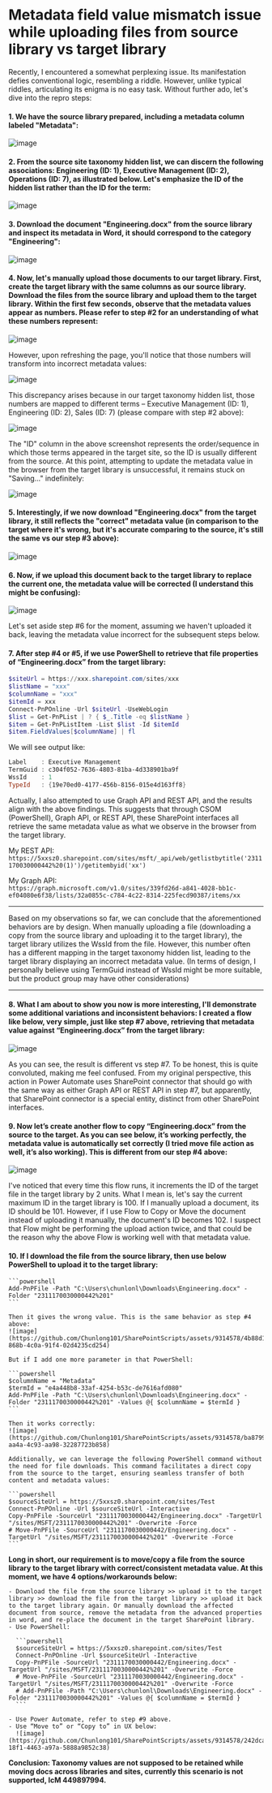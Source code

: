 # Metadata field value mismatch issue while uploading files from source library vs target library

Recently, I encountered a somewhat perplexing issue. Its manifestation defies conventional logic, resembling a riddle. However, unlike typical riddles, articulating its enigma is no easy task. Without further ado, let's dive into the repro steps:  

#### 1. We have the source library prepared, including a metadata column labeled "Metadata":

   ![image](https://github.com/Chunlong101/SharePointScripts/assets/9314578/ae866e5b-f546-4226-9b41-5999fd21664d)

#### 2. From the source site taxonomy hidden list, we can discern the following associations: Engineering (ID: 1), Executive Management (ID: 2), Operations (ID: 7), as illustrated below. Let's emphasize the ID of the hidden list rather than the ID for the term:

   ![image](https://github.com/Chunlong101/SharePointScripts/assets/9314578/b1399a80-adf0-4a93-bc84-701f60a57f1d)

#### 3. Download the document "Engineering.docx" from the source library and inspect its metadata in Word, it should correspond to the category "Engineering":

   ![image](https://github.com/Chunlong101/SharePointScripts/assets/9314578/af2112fc-cf26-46a8-a53e-4cb832bfe2c7)

#### 4. Now, let's manually upload those documents to our target library. First, create the target library with the same columns as our source library. Download the files from the source library and upload them to the target library. Within the first few seconds, observe that the metadata values appear as numbers. Please refer to step #2 for an understanding of what these numbers represent:

   ![image](https://github.com/Chunlong101/SharePointScripts/assets/9314578/5fd3dafd-6f66-4f45-9f04-85d887f28ef0)

   However, upon refreshing the page, you'll notice that those numbers will transform into incorrect metadata values:

   ![image](https://github.com/Chunlong101/SharePointScripts/assets/9314578/6866335e-ddb0-46e3-9383-fb8f2de4ac4f)
   
   This discrepancy arises because in our target taxonomy hidden list, those numbers are mapped to different terms – Executive Management (ID: 1), Engineering (ID: 2), Sales (ID: 7) (please compare with step #2 above):

   ![image](https://github.com/Chunlong101/SharePointScripts/assets/9314578/a3c2106d-5d4e-4dae-ab7e-e3b0da9da4a7)
   
   The "ID" column in the above screenshot represents the order/sequence in which those terms appeared in the target site, so the ID is usually different from the source. At this point, attempting to update the metadata value in the browser from the target library is unsuccessful, it remains stuck on "Saving..." indefinitely:  

   ![image](https://github.com/Chunlong101/SharePointScripts/assets/9314578/367f8e02-7c89-4d3b-b2fb-525547efd1d8)
   

#### 5. Interestingly, if we now download "Engineering.docx" from the target library, it still reflects the "correct" metadata value (in comparison to the target where it's wrong, but it's accurate comparing to the source, it's still the same vs our step #3 above):  

   ![image](https://github.com/Chunlong101/SharePointScripts/assets/9314578/16a17109-27fc-456a-ae74-987c160b88f5)

#### 6. Now, if we upload this document back to the target library to replace the current one, the metadata value will be corrected (I understand this might be confusing):

   ![image](https://github.com/Chunlong101/SharePointScripts/assets/9314578/47912a8c-6c90-46ce-8afe-f60005b4a3e3)
   
   Let's set aside step #6 for the moment, assuming we haven't uploaded it back, leaving the metadata value incorrect for the subsequent steps below. 

#### 7. After step #4 or #5, if we use PowerShell to retrieve that file properties of “Engineering.docx” from the target library:

   ```powershell
   $siteUrl = https://xxx.sharepoint.com/sites/xxx
   $listName = "xxx"
   $columnName = "xxx"
   $itemId = xxx
   Connect-PnPOnline -Url $siteUrl -UseWebLogin
   $list = Get-PnPList | ? { $_.Title -eq $listName }
   $item = Get-PnPListItem -List $list -Id $itemId
   $item.FieldValues[$columnName] | fl
   ```

   We will see output like:

   ```powershell
   Label    : Executive Management
   TermGuid : c304f052-7636-4803-81ba-4d338901ba9f
   WssId    : 1
   TypeId   : {19e70ed0-4177-456b-8156-015e4d163ff8}
   ```

   Actually, I also attempted to use Graph API and REST API, and the results align with the above findings. This suggests that through CSOM (PowerShell), Graph API, or REST API, these SharePoint interfaces all retrieve the same metadata value as what we observe in the browser from the target library.

   My REST API:  
   `https://5xxsz0.sharepoint.com/sites/msft/_api/web/getlistbytitle('2311170030000442%20(1)')/getitembyid('xx')`

   My Graph API:  
   `https://graph.microsoft.com/v1.0/sites/339fd26d-a841-4028-bb1c-ef04080e6f38/lists/32a0855c-c784-4c22-8314-225fecd90387/items/xx`

   -----

   Based on my observations so far, we can conclude that the aforementioned behaviors are by design. When manually uploading a file (downloading a copy from the source library and uploading it to the target library), the target library utilizes the WssId from the file. However, this number often has a different mapping in the target taxonomy hidden list, leading to the target library displaying an incorrect metadata value. (In terms of design, I personally believe using TermGuid instead of WssId might be more suitable, but the product group may have other considerations)

   -----

#### 8. What I am about to show you now is more interesting, I'll demonstrate some additional variations and inconsistent behaviors: I created a flow like below, very simple, just like step #7 above, retrieving that metadata value against “Engineering.docx” from the target library:

   ![image](https://github.com/Chunlong101/SharePointScripts/assets/9314578/153af067-e487-4d3c-b23e-a797e5cff5c3)
   
   As you can see, the result is different vs step #7. To be honest, this is quite convoluted, making me feel confused. From my original perspective, this action in Power Automate uses SharePoint connector that should go with the same way as either Graph API or REST API in step #7, but apparently, that SharePoint connector is a special entity, distinct from other SharePoint interfaces.

#### 9. Now let’s create another flow to copy “Engineering.docx” from the source to the target. As you can see below, it’s working perfectly, the metadata value is automatically set correctly (I tried move file action as well, it’s also working). This is different from our step #4 above:

   ![image](https://github.com/Chunlong101/SharePointScripts/assets/9314578/e7868159-10c8-4e39-b7d2-e6314b44f09a)
   
   I've noticed that every time this flow runs, it increments the ID of the target file in the target library by 2 units. What I mean is, let's say the current maximum ID in the target library is 100. If I manually upload a document, its ID should be 101. However, if I use Flow to Copy or Move the document instead of uploading it manually, the document's ID becomes 102. I suspect that Flow might be performing the upload action twice, and that could be the reason why the above Flow is working well with that metadata value.

#### 10. If I download the file from the source library, then use below PowerShell to upload it to the target library:

    ```powershell
    Add-PnPFile -Path "C:\Users\chunlonl\Downloads\Engineering.docx" -Folder "2311170030000442%201"
    ```

    Then it gives the wrong value. This is the same behavior as step #4 above:
    ![image](https://github.com/Chunlong101/SharePointScripts/assets/9314578/4b88d1c8-868b-4c0a-91f4-02d4235cd254)

    But if I add one more parameter in that PowerShell:

    ```powershell
    $columnName = "Metadata"
    $termId = "e4a448b8-33af-4254-b53c-de7616afd080" 
    Add-PnPFile -Path "C:\Users\chunlonl\Downloads\Engineering.docx" -Folder "2311170030000442%201" -Values @{ $columnName = $termId }
    ```

    Then it works correctly:
    ![image](https://github.com/Chunlong101/SharePointScripts/assets/9314578/ba87993b-aa4a-4c93-aa98-32287723b858)

    Additionally, we can leverage the following PowerShell command without the need for file downloads. This command facilitates a direct copy from the source to the target, ensuring seamless transfer of both content and metadata values:

    ```powershell
    $sourceSiteUrl = https://5xxsz0.sharepoint.com/sites/Test
    Connect-PnPOnline -Url $sourceSiteUrl -Interactive
    Copy-PnPFile -SourceUrl "2311170030000442/Engineering.docx" -TargetUrl "/sites/MSFT/2311170030000442%201" -Overwrite -Force
    # Move-PnPFile -SourceUrl "2311170030000442/Engineering.docx" -TargetUrl "/sites/MSFT/2311170030000442%201" -Overwrite -Force
    ```

**Long in short, our requirement is to move/copy a file from the source library to the target library with correct/consistent metadata value. At this moment, we have 4 options/workarounds below:**

    - Download the file from the source library >> upload it to the target library >> download the file from the target library >> upload it back to the target library again. Or manually download the affected document from source, remove the metadata from the advanced properties in word, and re-place the document in the target SharePoint library. 
    - Use PowerShell:

      ```powershell
      $sourceSiteUrl = https://5xxsz0.sharepoint.com/sites/Test
      Connect-PnPOnline -Url $sourceSiteUrl -Interactive
      Copy-PnPFile -SourceUrl "2311170030000442/Engineering.docx" -TargetUrl "/sites/MSFT/2311170030000442%201" -Overwrite -Force
      # Move-PnPFile -SourceUrl "2311170030000442/Engineering.docx" -TargetUrl "/sites/MSFT/2311170030000442%201" -Overwrite -Force
      # Add-PnPFile -Path "C:\Users\chunlonl\Downloads\Engineering.docx" -Folder "2311170030000442%201" -Values @{ $columnName = $termId }
      ```

    - Use Power Automate, refer to step #9 above.
    - Use “Move to” or “Copy to” in UX below:
      ![image](https://github.com/Chunlong101/SharePointScripts/assets/9314578/242dcacd-18f1-4463-a97a-5888a9852c38)

**Conclusion: Taxonomy values are not supposed to be retained while moving docs across libraries and sites, currently this scenario is not supported, IcM 449897994.**
